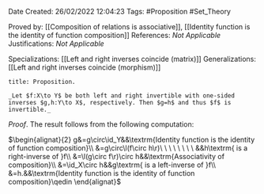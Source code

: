 <div class="topSpace"></div>

Date Created: 26/02/2022 12:04:23
Tags: #Proposition #Set_Theory

Proved by: [[Composition of relations is associative]], [[Identity function is the identity of function composition]]
References: _Not Applicable_
Justifications: _Not Applicable_

Specializations: [[Left and right inverses coincide (matrix)]]
Generalizations: [[Left and right inverses coincide (morphism)]]

``` ad-Proposition
title: Proposition.

_Let $f:X\to Y$ be both left and right invertible with one-sided inverses $g,h:Y\to X$, respectively. Then $g=h$ and thus $f$ is invertible._

```

_Proof_. The result follows from the following computation:

$\begin{alignat}{2}
    g&=g\circ\id_Y&&\textrm{Identity function is the identity of function composition}\\
    &=g\circ\l(f\circ h\r)\ \ \ \ \ \ \ \ &&h\textrm{ is a right-inverse of }f\\
    &=\l(g\circ f\r)\circ h&&\textrm{Associativity of composition}\\
    &=\id_X\circ h&&g\textrm{ is a left-inverse of }f\\
    &=h.&&\textrm{Identity function is the identity of function composition}\qedin
\end{alignat}$
